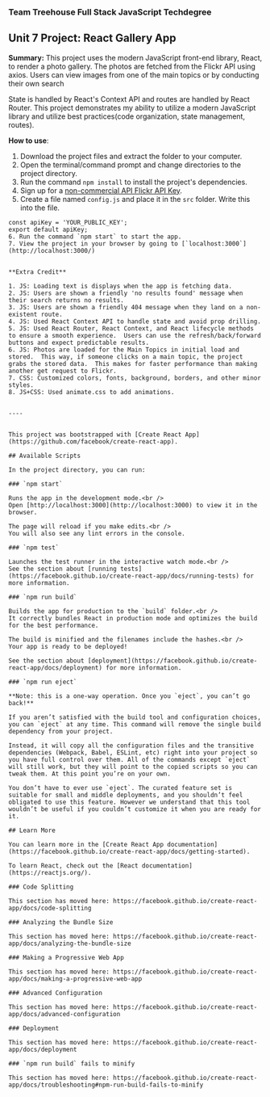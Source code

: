 ### Team Treehouse Full Stack JavaScript Techdegree

## Unit 7 Project: React Gallery App

**Summary:** This project uses the modern JavaScript front-end library, React, to render a photo gallery.  The photos are fetched from the Flickr API using axios.  Users can view images from one of the main topics or by conducting their own search

State is handled by React's Context API and routes are handled by React Router.  This project demonstrates my ability to utilize a modern JavaScript library and utilize best practices(code organization, state management, routes).


**How to use**:

1. Download the project files and extract the folder to your computer.
2. Open the terminal/command prompt and change directories to the project directory.
3. Run the command `npm install` to install the project's dependencies.
4. Sign up for a [non-commercial API Flickr API Key](https://teamtreehouse.com/projects/react-gallery-app).
5. Create a file named `config.js` and place it in the `src` folder.  Write this into the file.
```
const apiKey = 'YOUR_PUBLIC_KEY';
export default apiKey;  
6. Run the command `npm start` to start the app.    
7. View the project in your browser by going to [`localhost:3000`](http://localhost:3000/)


**Extra Credit**

1. JS: Loading text is displays when the app is fetching data.
2. JS: Users are shown a friendly 'no results found' message when their search returns no results.
3. JS: Users are shown a friendly 404 message when they land on a non-existent route.
4. JS: Used React Context API to handle state and avoid prop drilling.
5. JS: Used React Router, React Context, and React lifecycle methods to ensure a smooth experience.  Users can use the refresh/back/forward buttons and expect predictable results.
6. JS: Photos are loaded for the Main Topics in initial load and stored.  This way, if someone clicks on a main topic, the project grabs the stored data.  This makes for faster performance than making another get request to Flickr.
7. CSS: Customized colors, fonts, background, borders, and other minor styles.
8. JS+CSS: Used animate.css to add animations.


----


This project was bootstrapped with [Create React App](https://github.com/facebook/create-react-app).

## Available Scripts

In the project directory, you can run:

### `npm start`

Runs the app in the development mode.<br />
Open [http://localhost:3000](http://localhost:3000) to view it in the browser.

The page will reload if you make edits.<br />
You will also see any lint errors in the console.

### `npm test`

Launches the test runner in the interactive watch mode.<br />
See the section about [running tests](https://facebook.github.io/create-react-app/docs/running-tests) for more information.

### `npm run build`

Builds the app for production to the `build` folder.<br />
It correctly bundles React in production mode and optimizes the build for the best performance.

The build is minified and the filenames include the hashes.<br />
Your app is ready to be deployed!

See the section about [deployment](https://facebook.github.io/create-react-app/docs/deployment) for more information.

### `npm run eject`

**Note: this is a one-way operation. Once you `eject`, you can’t go back!**

If you aren’t satisfied with the build tool and configuration choices, you can `eject` at any time. This command will remove the single build dependency from your project.

Instead, it will copy all the configuration files and the transitive dependencies (Webpack, Babel, ESLint, etc) right into your project so you have full control over them. All of the commands except `eject` will still work, but they will point to the copied scripts so you can tweak them. At this point you’re on your own.

You don’t have to ever use `eject`. The curated feature set is suitable for small and middle deployments, and you shouldn’t feel obligated to use this feature. However we understand that this tool wouldn’t be useful if you couldn’t customize it when you are ready for it.

## Learn More

You can learn more in the [Create React App documentation](https://facebook.github.io/create-react-app/docs/getting-started).

To learn React, check out the [React documentation](https://reactjs.org/).

### Code Splitting

This section has moved here: https://facebook.github.io/create-react-app/docs/code-splitting

### Analyzing the Bundle Size

This section has moved here: https://facebook.github.io/create-react-app/docs/analyzing-the-bundle-size

### Making a Progressive Web App

This section has moved here: https://facebook.github.io/create-react-app/docs/making-a-progressive-web-app

### Advanced Configuration

This section has moved here: https://facebook.github.io/create-react-app/docs/advanced-configuration

### Deployment

This section has moved here: https://facebook.github.io/create-react-app/docs/deployment

### `npm run build` fails to minify

This section has moved here: https://facebook.github.io/create-react-app/docs/troubleshooting#npm-run-build-fails-to-minify